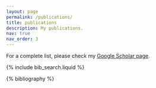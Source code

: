 ```yaml
---
layout: page
permalink: /publications/
title: publications
description: My publications.
nav: true
nav_order: 3
---
```

For a complete list, please check my [Google Scholar page](https://scholar.google.com/citations?hl=en&user=2m8f6TsAAAAJ).
<!-- _pages/publications.md -->

<!-- Bibsearch Feature -->

{% include bib_search.liquid %}

<div class="publications">

{% bibliography %}

</div>
